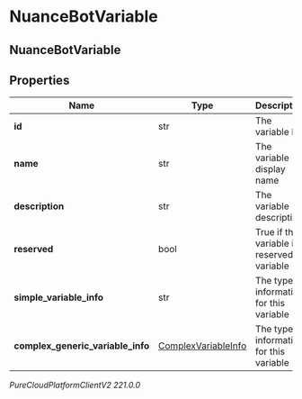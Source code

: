 # NuanceBotVariable

## NuanceBotVariable

## Properties

|Name | Type | Description | Notes|
|------------ | ------------- | ------------- | -------------|
| **id** | str | The variable ID | |
| **name** | str | The variable display name | |
| **description** | str | The variable description | [optional] |
| **reserved** | bool | True if the variable is a reserved variable | [optional] |
| **simple_variable_info** | str | The type information for this variable | [optional] |
| **complex_generic_variable_info** | [ComplexVariableInfo](ComplexVariableInfo) | The type information for this variable | [optional] |



_PureCloudPlatformClientV2 221.0.0_
